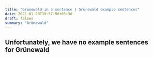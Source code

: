 ```yaml
---
title: "Grünewald in a sentence | Grünewald example sentences"
date: 2021-01-20T19:57:50+05:30
draft: falses
summary: "Grünewald"
---
```

## Unfortunately, we have no example sentences for Grünewald                 
